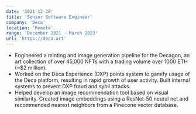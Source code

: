 ```yaml
---
date: '2021-12-20'
title: 'Senior Software Engineer'
company: 'Deca'
location: 'Remote'
range: 'December 2021 - March 2023'
url: 'https://deca.art'
---
```


- Engineered a minting and image generation pipeline for the Decagon, an art collection of over 45,000 NFTs with a trading volume over 1000 ETH (~$2 million).
- Worked on the Deca Experience (DXP) points system to gamify usage of the Deca platform, resulting in rapid growth of user activity. Built internal systems to prevent DXP fraud and sybil attacks.
- Helped develop an image recommendation tool based on visual similarity. Created image embeddings using a ResNet-50 neural net and recommended nearest neighbors from a Pinecone vector database.
